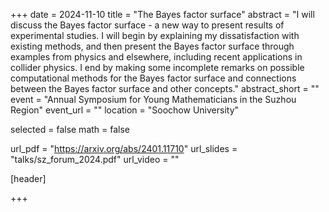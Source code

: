 +++
date = 2024-11-10
title = "The Bayes factor surface"
abstract = "I will discuss the Bayes factor surface - a new way to present results of experimental studies. I will begin by explaining my dissatisfaction with existing methods, and then present the Bayes factor surface through examples from physics and elsewhere, including recent applications in collider physics. I end by making some incomplete remarks on possible computational methods for the Bayes factor surface and connections between the Bayes factor surface and other concepts."
abstract_short = ""
event = "Annual Symposium for Young Mathematicians in the Suzhou Region"
event_url = ""
location = "Soochow University"

selected = false
math = false

url_pdf = "https://arxiv.org/abs/2401.11710"
url_slides = "talks/sz_forum_2024.pdf"
url_video = ""

[header]

+++
